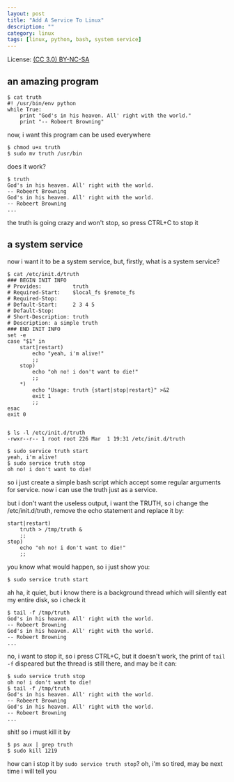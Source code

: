 ```yaml
---
layout: post
title: "Add A Service To Linux"
description: ""
category: linux
tags: [linux, python, bash, system service]
---
```


License: [(CC 3.0) BY-NC-SA](http://creativecommons.org/licenses/by-nc-sa/3.0/)

## an amazing program 
    
    $ cat truth
    #! /usr/bin/env python
    while True:
        print "God's in his heaven. All' right with the world."
        print "-- Robeert Browning"

now, i want this program can be used everywhere

    $ chmod u+x truth
    $ sudo mv truth /usr/bin
    
does it work?

    $ truth
    God's in his heaven. All' right with the world.
    -- Robeert Browning
    God's in his heaven. All' right with the world.
    -- Robeert Browning
    ...

the truth is going crazy and won't stop, so press CTRL+C to stop it    
## a system service
now i want it to be a system service, but, firstly, what is a system service?

    $ cat /etc/init.d/truth
    ### BEGIN INIT INFO
    # Provides:          truth
    # Required-Start:    $local_fs $remote_fs
    # Required-Stop:
    # Default-Start:     2 3 4 5
    # Default-Stop:
    # Short-Description: truth
    # Description: a simple truth
    ### END INIT INFO
    set -e
    case "$1" in
        start|restart)
            echo "yeah, i'm alive!"
            ;;
        stop)
            echo "oh no! i don't want to die!"
            ;;
        *)
            echo "Usage: truth {start|stop|restart}" >&2
            exit 1
            ;;
    esac
    exit 0

    
    $ ls -l /etc/init.d/truth
    -rwxr--r-- 1 root root 226 Mar  1 19:31 /etc/init.d/truth

    $ sudo service truth start
    yeah, i'm alive!
    $ sudo service truth stop
    oh no! i don't want to die!

so i just create a simple bash script which accept some regular arguments for service. now i can use the truth just as a service.

but i don't want the useless output, i want the TRUTH, so i change the /etc/init.d/truth, remove the echo statement and replace it by:

    start|restart)
        truth > /tmp/truth &
        ;;
    stop)
        echo "oh no! i don't want to die!"
        ;;

you know what would happen, so i just show you:
    
    $ sudo service truth start

ah ha, it quiet, but i know there is a background thread which will silently eat my entire disk, so i check it

    $ tail -f /tmp/truth
    God's in his heaven. All' right with the world.
    -- Robeert Browning
    God's in his heaven. All' right with the world.
    -- Robeert Browning
    ...

no, i want to stop it, so i press CTRL+C, but it doesn't work, the print of `tail -f` dispeared but the thread is still there, and may be it can:

    $ sudo service truth stop
    oh no! i don't want to die!
    $ tail -f /tmp/truth
    God's in his heaven. All' right with the world.
    -- Robeert Browning
    God's in his heaven. All' right with the world.
    -- Robeert Browning
    ...

shit! so i must kill it by 

    $ ps aux | grep truth
    $ sudo kill 1219

how can i stop it by `sudo service truth stop`? oh, i'm so tired, may be next time i will tell you
    
